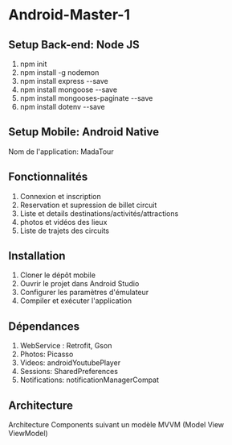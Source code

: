 # Android-Master-1
## Setup Back-end: Node JS
1. npm init
2. npm install -g nodemon  
3. npm install express --save 
4. npm install mongoose --save
5. npm install mongooses-paginate --save
6. npm install dotenv --save
## Setup Mobile: Android Native
Nom de l'application: MadaTour
## Fonctionnalités
1. Connexion et inscription
2. Reservation et supression de billet circuit
3. Liste et details destinations/activités/attractions
4. photos et vidéos des lieux
5. Liste de trajets des circuits
## Installation
1. Cloner le dépôt mobile
2. Ouvrir le projet dans Android Studio
3. Configurer les paramètres d'émulateur
4. Compiler et exécuter l'application
## Dépendances
1. WebService : Retrofit, Gson
2. Photos: Picasso
3. Videos: androidYoutubePlayer
4. Sessions: SharedPreferences
5. Notifications: notificationManagerCompat
## Architecture
Architecture Components suivant un modèle MVVM (Model View ViewModel)
